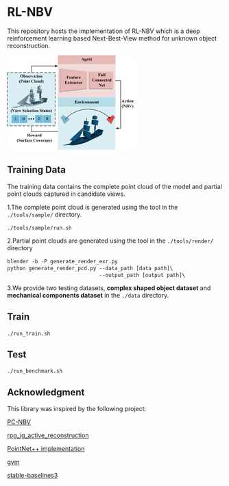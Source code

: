 # **RL-NBV**
This repository hosts the implementation of RL-NBV which is a deep reinforcement learning based Next-Best-View method for unknown object reconstruction.
<p>    
<img  src="./img/drl_framework.jpg"  width="300" />
</p>

## Training Data
The training data contains the complete point cloud of the model and partial point clouds captured in candidate views.

1.The complete point cloud is generated using the tool in the `./tools/sample/` directory.
```
./tools/sample/run.sh
```

2.Partial point clouds are generated using the tool in the `./tools/render/` directory
```
blender -b -P generate_render_exr.py
python generate_render_pcd.py --data_path [data path]\
                              --output_path [output path]\
```

3.We provide two testing datasets, **complex shaped object dataset** and **mechanical components dataset** in the `./data` directory.
## Train
```
./run_train.sh
```
## Test
```
./run_benchmark.sh
```

## Acknowledgment
This library was inspired by the following project:

[PC-NBV](https://github.com/Smile2020/PC-NBV)

[rpg_ig_active_reconstruction](https://github.com/uzh-rpg/rpg_ig_active_reconstruction)

[PointNet++ implementation](https://github.com/yanx27/Pointnet_Pointnet2_pytorch)

[gym](https://github.com/openai/gym)

[stable-baselines3](https://github.com/DLR-RM/stable-baselines3)


